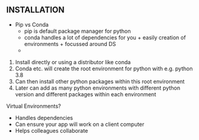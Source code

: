 ## INSTALLATION ##

- Pip vs Conda
  - pip is default package manager for python
  - conda handles a lot of dependencies for you + easily creation of environments + focussed around DS  
  -
1. Install directly or using a distributor like conda
2. Conda etc. will create the root environment for python with e.g. python 3.8
3. Can then install other python packages within this root environment 
4. Later can add as many python environments with different python version and different packages within each environment  

Virtual Environments?
  - Handles dependencies 
  - Can ensure your app will work on a client computer 
  - Helps colleagues collaborate 
